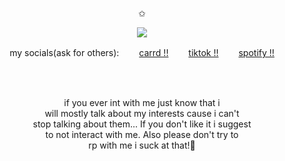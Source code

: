 <p align="center">
✩
<p align="center">
<img src=https://github.com/user-attachments/assets/2ac3305b-1ffd-4b64-88ad-50152343e31f
</p>
<p align="center"
  
my socials(ask for others):  　　[carrd !!](https://willyzqo.carrd.co)  　　[tiktok !!](https://www.tiktok.com/@willysqo?is_from_webapp=1&sender_device=pc)  　　[spotify !!](https://open.spotify.com/user/315fswrk2soexgta2pfrslceg6xy?si=16a581f1592b448d)

</p>
<br>
<br>
<p align="center">
if you ever int with me just know that i 
  <br>
  will mostly talk about my interests cause i can't
  <br>
 stop talking about them... If you don't like it i suggest 
  <br>
  to not interact with me. Also please don't try to 
  <br>
  rp with me i suck at that!🍣
</p>
